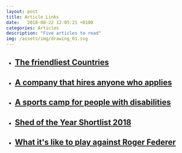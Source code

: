 ```yaml
---
layout: post
title: Article Links
date:   2018-08-22 12:05:21 +0100
categories: Articles
description: "Five articles to read"
img: /assets/img/drawing_01.svg
---
```


<ul>
    <li>
        <a href="https://www.ozy.com/acumen/the-worlds-friendliest-country/76080" target="_blank"><h2>The friendliest Countries</h2>
        </a>
    </li>
    <li>
        <a href="https://www.fastcompany.com/90219582/this-company-hired-anyone-who-applied-now-its-starting-a-movement" target="_blank"><h2>A company that hires anyone who applies</h2>
        </a>
    </li>
    <li>
        <a href="https://nypost.com/2018/08/13/inside-the-life-changing-sports-camp-for-kids-with-disabilities/" target="_blank"><h2>A sports camp for people with disabilities</h2>
        </a>
    </li>
    <li>
        <a href="https://www.telegraph.co.uk/gardening/gardening-events/year-shortlist-2018/" target="_blank"><h2>Shed of the Year Shortlist 2018</h2>
        </a>
    </li>
    <li>
        <a href="http://www.espn.com/tennis/story/_/id/24265016/andre-agassi-grigor-dimitrov-other-tennis-pros-dish-to-play-roger-federer" target="_blank"><h2>What it's like to play against Roger Federer</h2>
        </a>
    </li>
</ul>
